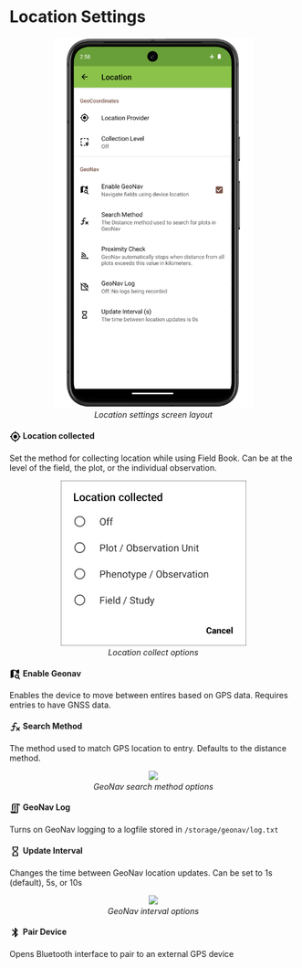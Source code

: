 Location Settings
=================

<figure align="center" class="image">
  <img src="_static/images/settings/location/settings_location_framed.png" width="350px"> 
  <figcaption><i>Location settings screen layout</i></figcaption> 
</figure>

#### <img ref="gps" style="vertical-align: middle;" src="_static/icons/formats/crosshairs-gps.png" width="20px"> Location collected

Set the method for collecting location while using Field Book. Can be at
the level of the field, the plot, or the individual observation.

<figure align="center" class="image">
  <img src="_static/images/settings/location/settings_location_collected.png" width="325px"> 
  <figcaption><i>Location collect options</i></figcaption> 
</figure>

#### <img ref="geonav" style="vertical-align: middle;" src="_static/icons/settings/location/map-search.png" width="20px"> Enable Geonav

Enables the device to move between entires based on GPS data. Requires
entries to have GNSS data.

#### <img ref="method" style="vertical-align: middle;" src="_static/icons/settings/location/function-variant.png" width="20px"> Search Method

The method used to match GPS location to entry. Defaults to the distance
method.

<figure align="center" class="image">
  <img src="_static/images/settings/location/settings_geonav_search_method.png" width="325px"> 
  <figcaption><i>GeoNav search method options</i></figcaption> 
</figure>

#### <img ref="log" style="vertical-align: middle;" src="_static/icons/settings/location/script-text-outline.png" width="20px"> GeoNav Log

Turns on GeoNav logging to a logfile stored in `/storage/geonav/log.txt`

#### <img ref="interval" style="vertical-align: middle;" src="_static/icons/settings/location/timer-sand-empty.png" width="20px"> Update Interval

Changes the time between GeoNav location updates. Can be set to 1s
(default), 5s, or 10s

<figure align="center" class="image">
  <img src="_static/images/settings/location/settings_geonav_update_intervals.png" width="325px"> 
  <figcaption><i>GeoNav interval options</i></figcaption> 
</figure>

#### <img ref="bluetooth" style="vertical-align: middle;" src="_static/icons/settings/location/bluetooth.png" width="20px"> Pair Device

Opens Bluetooth interface to pair to an external GPS device
